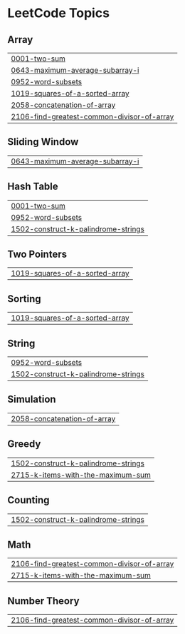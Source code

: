 <!---A collection of LeetCode questions to ace the coding interview! - Created using [LeetHub v2](https://github.com/arunbhardwaj/LeetHub-2.0)-->
<!---LeetCode Topics Start-->
# LeetCode Topics
## Array
|  |
| ------- |
| [0001-two-sum](https://github.com/SubashSK777/LeetCode_Solutions/tree/master/0001-two-sum) |
| [0643-maximum-average-subarray-i](https://github.com/SubashSK777/LeetCode_Solutions/tree/master/0643-maximum-average-subarray-i) |
| [0952-word-subsets](https://github.com/SubashSK777/LeetCode_Solutions/tree/master/0952-word-subsets) |
| [1019-squares-of-a-sorted-array](https://github.com/SubashSK777/LeetCode_Solutions/tree/master/1019-squares-of-a-sorted-array) |
| [2058-concatenation-of-array](https://github.com/SubashSK777/LeetCode_Solutions/tree/master/2058-concatenation-of-array) |
| [2106-find-greatest-common-divisor-of-array](https://github.com/SubashSK777/LeetCode_Solutions/tree/master/2106-find-greatest-common-divisor-of-array) |
## Sliding Window
|  |
| ------- |
| [0643-maximum-average-subarray-i](https://github.com/SubashSK777/LeetCode_Solutions/tree/master/0643-maximum-average-subarray-i) |
## Hash Table
|  |
| ------- |
| [0001-two-sum](https://github.com/SubashSK777/LeetCode_Solutions/tree/master/0001-two-sum) |
| [0952-word-subsets](https://github.com/SubashSK777/LeetCode_Solutions/tree/master/0952-word-subsets) |
| [1502-construct-k-palindrome-strings](https://github.com/SubashSK777/LeetCode_Solutions/tree/master/1502-construct-k-palindrome-strings) |
## Two Pointers
|  |
| ------- |
| [1019-squares-of-a-sorted-array](https://github.com/SubashSK777/LeetCode_Solutions/tree/master/1019-squares-of-a-sorted-array) |
## Sorting
|  |
| ------- |
| [1019-squares-of-a-sorted-array](https://github.com/SubashSK777/LeetCode_Solutions/tree/master/1019-squares-of-a-sorted-array) |
## String
|  |
| ------- |
| [0952-word-subsets](https://github.com/SubashSK777/LeetCode_Solutions/tree/master/0952-word-subsets) |
| [1502-construct-k-palindrome-strings](https://github.com/SubashSK777/LeetCode_Solutions/tree/master/1502-construct-k-palindrome-strings) |
## Simulation
|  |
| ------- |
| [2058-concatenation-of-array](https://github.com/SubashSK777/LeetCode_Solutions/tree/master/2058-concatenation-of-array) |
## Greedy
|  |
| ------- |
| [1502-construct-k-palindrome-strings](https://github.com/SubashSK777/LeetCode_Solutions/tree/master/1502-construct-k-palindrome-strings) |
| [2715-k-items-with-the-maximum-sum](https://github.com/SubashSK777/LeetCode_Solutions/tree/master/2715-k-items-with-the-maximum-sum) |
## Counting
|  |
| ------- |
| [1502-construct-k-palindrome-strings](https://github.com/SubashSK777/LeetCode_Solutions/tree/master/1502-construct-k-palindrome-strings) |
## Math
|  |
| ------- |
| [2106-find-greatest-common-divisor-of-array](https://github.com/SubashSK777/LeetCode_Solutions/tree/master/2106-find-greatest-common-divisor-of-array) |
| [2715-k-items-with-the-maximum-sum](https://github.com/SubashSK777/LeetCode_Solutions/tree/master/2715-k-items-with-the-maximum-sum) |
## Number Theory
|  |
| ------- |
| [2106-find-greatest-common-divisor-of-array](https://github.com/SubashSK777/LeetCode_Solutions/tree/master/2106-find-greatest-common-divisor-of-array) |
<!---LeetCode Topics End-->
